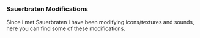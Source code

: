 ### Sauerbraten Modifications
 Since i met Sauerbraten i have been modifying icons/textures and sounds, here you can find some of these modifications.
